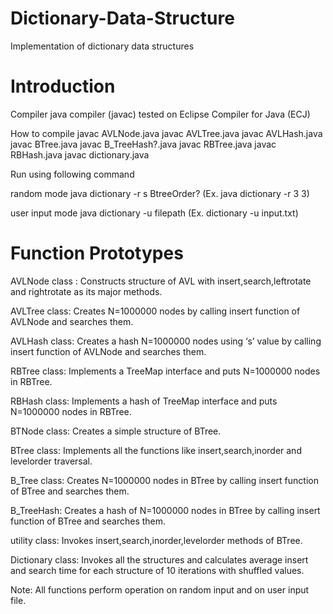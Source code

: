 Dictionary-Data-Structure
=========================

Implementation of dictionary data structures

Introduction
=========================

Compiler java compiler (javac) tested on Eclipse Compiler for Java (ECJ)

How to compile javac AVLNode.java javac AVLTree.java javac AVLHash.java javac BTree.java javac B_TreeHash?.java javac RBTree.java javac RBHash.java javac dictionary.java

Run using following command

random mode java dictionary -r s BtreeOrder? (Ex. java dictionary -r 3 3)

user input mode java dictionary -u filepath (Ex. dictionary -u input.txt)

Function Prototypes
=========================

AVLNode class : Constructs structure of AVL with insert,search,leftrotate and rightrotate as its major methods.

AVLTree class: Creates N=1000000 nodes by calling insert function of AVLNode and searches them.

AVLHash class: Creates a hash N=1000000 nodes using ‘s’ value by calling insert function of AVLNode and searches them.

RBTree class: Implements a TreeMap interface and puts N=1000000 nodes in RBTree.

RBHash class: Implements a hash of TreeMap interface and puts N=1000000 nodes in RBTree.

BTNode class: Creates a simple structure of BTree.

BTree class: Implements all the functions like insert,search,inorder and levelorder traversal.

B_Tree class: Creates N=1000000 nodes in BTree by calling insert function of BTree and searches them.

B_TreeHash: Creates a hash of N=1000000 nodes in BTree by calling insert function of BTree and searches them.

utility class: Invokes insert,search,inorder,levelorder methods of BTree.

Dictionary class: Invokes all the structures and calculates average insert and search time for each structure of 10 iterations with shuffled values.

Note: All functions perform operation on random input and on user input file.
